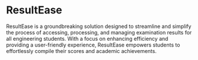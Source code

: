 # ResultEase
 ResultEase is a groundbreaking solution designed to streamline and simplify the process of accessing, processing, and managing examination results for all engineering students. With a focus on enhancing efficiency and providing a user-friendly experience, ResultEase empowers students to effortlessly compile their scores and academic achievements.
